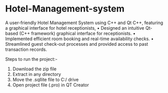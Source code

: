 # Hotel-Management-system

A user-friendly Hotel Management System using C++ and Qt C++, featuring a graphical interface for hotel receptionists,
•	Designed an intuitive Qt-based (C++ framework) graphical interface for receptionists.
•	Implemented efficient room booking and real-time availability checks.
•	Streamlined guest check-out processes and provided access to past transaction records.

Steps to run the project:-
1. Download the zip file
2. Extract in any directory
3. Move the .sqllite file to C:/ drive
4. Open project file (.pro) in QT Creator
